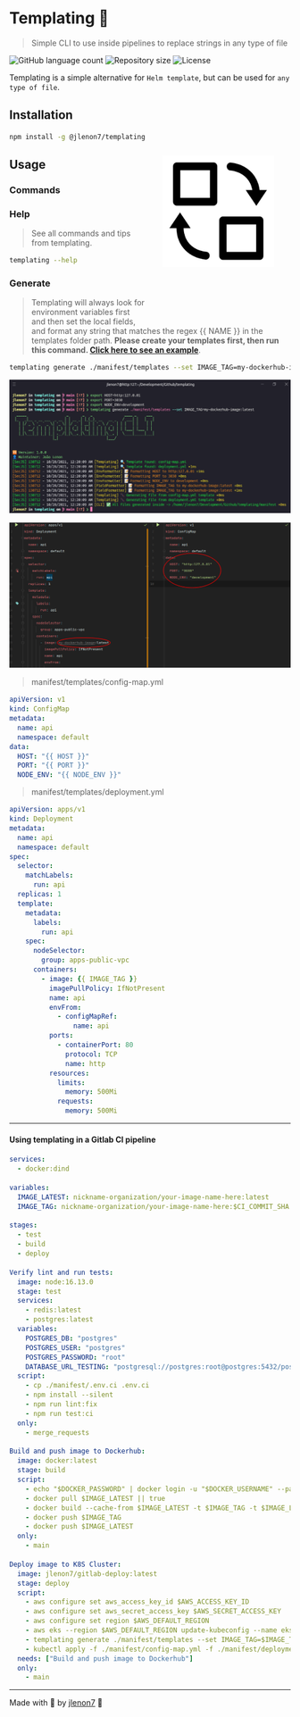 # Templating 📖

> Simple CLI to use inside pipelines to replace strings in any type of file

<p>
  <img alt="GitHub language count" src="https://img.shields.io/github/languages/count/jlenon7/templating?style=for-the-badge&logo=appveyor">

  <img alt="Repository size" src="https://img.shields.io/github/repo-size/jlenon7/templating?style=for-the-badge&logo=appveyor">

  <img alt="License" src="https://img.shields.io/badge/license-MIT-brightgreen?style=for-the-badge&logo=appveyor">
</p>

Templating is a simple alternative for `Helm template`, but can be used for `any type of file`.

<img src=".github/templating.png" width="200px" align="right" hspace="30px" vspace="100px">

## Installation

```bash
npm install -g @jlenon7/templating
```

## Usage

### Commands 

### Help

> See all commands and tips from templating.

```bash
templating --help
```

### Generate

> Templating will always look for environment variables first and then set the local fields, and format 
> any string that matches the regex {{ NAME }} in the templates folder path. **Please create your templates first,
> then run this command. [Click here to see an example](https://github.com/jlenon7/templating/tree/main/manifest)**.

```bash
templating generate ./manifest/templates --set IMAGE_TAG=my-dockerhub-image:latest
```

<p align='center'>
  <img alt="Example Input" src="./.github/input-example.png">
</p>

<p align='center'>
  <img alt="Example Output" src="./.github/output-example.png">
</p>

> manifest/templates/config-map.yml
```yml
apiVersion: v1
kind: ConfigMap
metadata:
  name: api
  namespace: default
data:
  HOST: "{{ HOST }}"
  PORT: "{{ PORT }}"
  NODE_ENV: "{{ NODE_ENV }}"

```

> manifest/templates/deployment.yml
```yml
apiVersion: apps/v1
kind: Deployment
metadata:
  name: api
  namespace: default
spec:
  selector:
    matchLabels:
      run: api
  replicas: 1
  template:
    metadata:
      labels:
        run: api
    spec:
      nodeSelector:
        group: apps-public-vpc
      containers:
        - image: {{ IMAGE_TAG }}
          imagePullPolicy: IfNotPresent
          name: api
          envFrom:
            - configMapRef:
                name: api
          ports:
            - containerPort: 80
              protocol: TCP
              name: http
          resources:
            limits:
              memory: 500Mi
            requests:
              memory: 500Mi
```

---

#### Using templating in a Gitlab CI pipeline

```yaml
services:
  - docker:dind

variables:
  IMAGE_LATEST: nickname-organization/your-image-name-here:latest
  IMAGE_TAG: nickname-organization/your-image-name-here:$CI_COMMIT_SHA

stages:
  - test
  - build
  - deploy

Verify lint and run tests:
  image: node:16.13.0
  stage: test
  services:
    - redis:latest
    - postgres:latest
  variables:
    POSTGRES_DB: "postgres"
    POSTGRES_USER: "postgres"
    POSTGRES_PASSWORD: "root"
    DATABASE_URL_TESTING: "postgresql://postgres:root@postgres:5432/postgres?schema=public"
  script:
    - cp ./manifest/.env.ci .env.ci
    - npm install --silent
    - npm run lint:fix
    - npm run test:ci
  only:
    - merge_requests

Build and push image to Dockerhub:
  image: docker:latest
  stage: build
  script:
    - echo "$DOCKER_PASSWORD" | docker login -u "$DOCKER_USERNAME" --password-stdin
    - docker pull $IMAGE_LATEST || true
    - docker build --cache-from $IMAGE_LATEST -t $IMAGE_TAG -t $IMAGE_LATEST .
    - docker push $IMAGE_TAG
    - docker push $IMAGE_LATEST
  only:
    - main

Deploy image to K8S Cluster:
  image: jlenon7/gitlab-deploy:latest
  stage: deploy
  script:
    - aws configure set aws_access_key_id $AWS_ACCESS_KEY_ID
    - aws configure set aws_secret_access_key $AWS_SECRET_ACCESS_KEY
    - aws configure set region $AWS_DEFAULT_REGION
    - aws eks --region $AWS_DEFAULT_REGION update-kubeconfig --name eks-$AWS_DEFAULT_REGION-production
    - templating generate ./manifest/templates --set IMAGE_TAG=$IMAGE_TAG
    - kubectl apply -f ./manifest/config-map.yml -f ./manifest/deployment.yml
  needs: ["Build and push image to Dockerhub"]
  only:
    - main
```

---

Made with 🖤 by [jlenon7](https://github.com/jlenon7) :wave:
